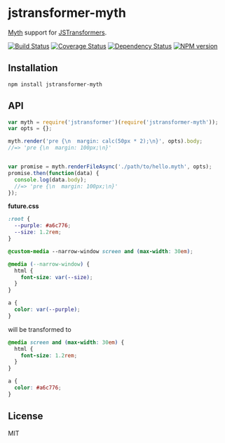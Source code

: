 # jstransformer-myth

[Myth](http://npm.im/myth) support for [JSTransformers](http://github.com/jstransformers).

[![Build Status](https://img.shields.io/travis/jstransformers/jstransformer-myth/master.svg)](https://travis-ci.org/jstransformers/jstransformer-myth)
[![Coverage Status](https://img.shields.io/coveralls/jstransformers/jstransformer-myth/master.svg)](https://coveralls.io/r/jstransformers/jstransformer-myth?branch=master)
[![Dependency Status](https://img.shields.io/david/jstransformers/jstransformer-myth/master.svg)](http://david-dm.org/jstransformers/jstransformer-myth)
[![NPM version](https://img.shields.io/npm/v/jstransformer-myth.svg)](https://www.npmjs.org/package/jstransformer-myth)

## Installation

    npm install jstransformer-myth

## API

```js
var myth = require('jstransformer')(require('jstransformer-myth'));
var opts = {};

myth.render('pre {\n  margin: calc(50px * 2);\n}', opts).body;
//=> 'pre {\n  margin: 100px;\n}'


var promise = myth.renderFileAsync('./path/to/hello.myth', opts);
promise.then(function(data) {
  console.log(data.body);
  //=> 'pre {\n  margin: 100px;\n}'
});
```

**future.css**

```css
:root {
  --purple: #a6c776;
  --size: 1.2rem;
}

@custom-media --narrow-window screen and (max-width: 30em);

@media (--narrow-window) {
  html {
    font-size: var(--size);
  }
}

a {
  color: var(--purple);
}
```

will be transformed to

```css
@media screen and (max-width: 30em) {
  html {
    font-size: 1.2rem;
  }
}

a {
  color: #a6c776;
}
```

## License

MIT
